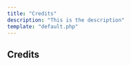 ```yaml
---
title: "Credits"
description: "This is the description"
template: "default.php"
---
```


## Credits
